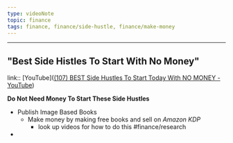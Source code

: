 ```yaml
---
type: videoNote
topic: finance
tags: finance, finance/side-hustle, finance/make-money
---
```

_____


## "Best Side Histles To Start With No Money"
link::  [YouTube]([(107) BEST Side Hustles To Start Today With NO MONEY - YouTube](https://www.youtube.com/watch?v=fQTsmtXBkew))

**Do Not Need Money To Start These Side Hustles**

- Publish Image Based Books
	- Make money by making free books and sell on *Amazon KDP*
		- look up videos for how to do this #finance/research
- 